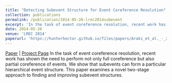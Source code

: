 ```yaml
---
title: "Detecting Subevent Structure for Event Coreference Resolution"
collection: publications
permalink: /publication/2014-05-26-lrec2014subevent
excerpt: 'In the task of event coreference resolution, recent work has shown the need to perform not only full coreference but also partial coreference of events. We show that subevents can form a particular hierarchical event structure. This paper examines a novel two-stage approach to finding and improving subevent structures.'
date: 2014-05-26
venue: 'LREC 2014'
paperurl: 'https://hunterhector.github.io/files/papers/Araki_et_al._-_2014_-_Proceedings_of_the_Ninth_International_Conference_on_Language_Resources_and_Evaluation_LREC14.pdf'
---
```

[Paper](https://hunterhector.github.io/files/papers/Araki_et_al._-_2014_-_Proceedings_of_the_Ninth_International_Conference_on_Language_Resources_and_Evaluation_LREC14.pdf) \| [Project Page](#) In the task of event coreference resolution, recent work has shown the need to perform not only full coreference but also partial coreference of events. We show that subevents can form a particular hierarchical event structure. This paper examines a novel two-stage approach to finding and improving subevent structures.
